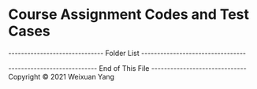 # Course Assignment Codes and Test Cases
------------------------------ Folder List ---------------------------------


---------------------------- End of This File ------------------------------
Copyright © 2021 Weixuan Yang
